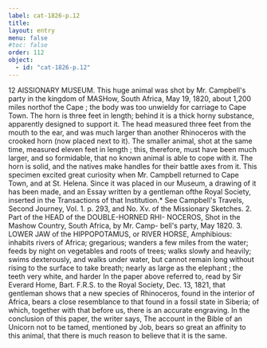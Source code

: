 ```yaml
---
label: cat-1826-p.12
title: 
layout: entry
menu: false
#toc: false
order: 112
object:
  - id: "cat-1826-p.12"
---
```


12
AISSIONARY MUSEUM.
This huge animal was shot by Mr. Campbell's party in the
kingdom of MASHow, South Africa, May 19, 1820, about
1,200 miles northof the Cape ; the body was too unwieldy
for carriage to Cape Town. The horn is three feet in
length; behind it is a thick horny substance, apparently
designed to support it. The head measured three feet
from the mouth to the ear, and was much larger than
another Rhinoceros with the crooked horn (now placed
next to it). The smaller animal, shot at the same time,
measured eleven feet in length ; this, therefore, must have
been much larger, and so formidable, that no known
animal is able to cope with it. The horn is solid, and the
natives make handles for their battle axes from it.
This specimen excited great curiosity when Mr. Campbell
returned to Cape Town, and at St. Helena. Since it was
placed in our Museum, a drawing of it has been made,
and an Essay written by a gentleman ofthe Royal Society,
inserted in the Transactions of that Institution.*
See Campbell's Travels, Second Journey, Vol. 1. p. 293,
and No. Xv. of the Missionary Sketches.
2. Part of the HEAD of the DOUBLE-HORNED RHI-
NOCEROS,
Shot in the Mashow Country, South Africa, by Mr. Camp-
bell's party, May 1820.
3. LOWER JAW of the HIPPOPOTAMUS, or RIVER
HORSE,
Amphibious: inhabits rivers of Africa; gregarious; wanders
a few miles from the water; feeds by night on vegetables
and roots of trees; walks slowły and heavily; swims
dexterously, and walks under water, but cannot remain
long without rising to the surface to take breath; nearly
as large as the elephant ; the teeth very white, and harder
In the paper above referred to, read by Sir Everard Home, Bart. F.R.S.
to the Royal Society, Dec. 13, 1821, that gentleman shows that a new species
of Rhinoceros, found in the interior of Africa, bears a close resemblance to that
found in a fossil state in Siberia; of which, together with that before us, there
is an accurate engraving. In the conclusion of this paper, the writer says,
The account in the Bible of an Unicorn not to be tamed, mentioned by Job,
bears so great an affinity to this animal, that there is much reason to believe
that it is the same.